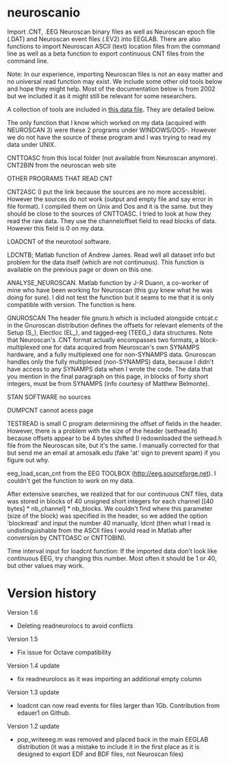 # neuroscanio
Import .CNT, .EEG Neuroscan binary files as well as Neuroscan epoch file (.DAT) and Neuroscan event files (.EV2) into EEGLAB. There are also functions to import Neuroscan ASCII (text) location files from the command line as well as a beta function to export continuous CNT files from the command line.	

Note: In our experience, importing Neuroscan files is not an easy matter and no universal read function may exist. We include some other old tools below and hope they might help. Most of the documentation below is from 2002 but we included it as it might still be relevant for some researchers.

A collection of tools are included in [this data file](https://sccn.ucsd.edu/~arno/cntload.zip). They are detailed below.

The only function that I know which worked on my data (acquired with NEUROSCAN 3) were these 2 programs under WINDOWS/DOS-. 
However we do not have the source of these program and I was trying to read my data under UNIX.

CNTTOASC from this local folder (not available from Neuroscan anymore).
CNT2BIN from the neuroscan web site

OTHER PROGRAMS THAT READ CNT

CNT2ASC
(I put the link because the sources are no more accessible). However the sources do not work (output and empty file and say error in file format). I compiled them on Unix and Dos and it is the same.
but they should be close to the sources of  CNTTOASC. I tried to look at how they read the raw data. They use the channeloffset field to read blocks of data. However this field is 0 on my data.

LOADCNT of the neurotool software.

LDCNTB; Matlab function of Andrew James. Read well all dataset info but problem for the data itself (which are not continuous). This function is available on the previous page or down on this one.

ANALYSE_NEUROSCAN. Matlab function by J-R Duann, a co-worker of mine who have been working for Neuroscan (this guy knew what he was doing for sure). I did not test the function but it seams to me that it is only compatible with version. The function is here.

GNUROSCAN 
The header file gnuro.h which is included alongside cntcat.c in the
Gnuroscan distribution defines the offsets for relevant elements of
the Setup (S_), Electloc (EL_), and tagged-eeg (TEEG_) data structures.
Note that Neuroscan's .CNT format actually encompasses two formats, a
block-multiplexed one for data acquired from Neuroscan's own SYNAMPS
hardware, and a fully multiplexed one for non-SYNAMPS data. Gnuroscan
handles only the fully multiplexed (non-SYNAMPS) data, because I didn't
have access to any SYNAMPS data when I wrote the code. The data that
you mention in the final paragraph on this page, in blocks of forty
short integers, must be from SYNAMPS (info courtesy of Matthew Belmonte).

STAN SOFTWARE
no sources

DUMPCNT
cannot acess page

TESTREAD is small C program determining the offset of fields in the header. However, there is a problem with the size of the header (sethead.h) because offsets appear to be 4 bytes shifted (I redownloaded the sethead.h file from the Neuroscan site, but it's the same. I manually corrected for that but send me an email at arnosalk.edu (fake 'at' sign to prevent spam) if you figure out why.

eeg_load_scan_cnt from the EEG TOOLBOX (http://eeg.sourceforge.net). I couldn't get the function to work on my data.

After extensive searches, we realized that for our continuous CNT files, data was stored in blocks of 40 unsigned short integers for each channel [[40 bytes] * nb_channel] * nb_blocks. We couldn't find where this parameter (size of the block) was specified in the header, so we added the option 'blockread' and input the number 40 manually, ldcnt (then what I read is undistinguishable from the ASCII files I would read in Matlab after conversion by CNTTOASC or CNTTOBIN).

Time interval input for loadcnt function: If the imported data don't look like continuous EEG, try changing this number. Most often it should be 1 or 40, but other values may work. 

# Version history

Version 1.6
- Deleting readneurolocs to avoid conflicts

Version 1.5
- Fix issue for Octave compatibility

Version 1.4 update
- fix readneurolocs as it was importing an additional empty column

Version 1.3 update
- loadcnt can now read events for files larger than 1Gb. Contribution from edauer1 on Github.

Version 1.2 update
- pop_writeeeg.m was removed and placed back in the main EEGLAB distribution (it was a mistake to include it in the first place as it is designed to export EDF and BDF files, not Neuroscan files)
